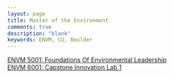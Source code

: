 ```yaml
---
layout: page
title: Master of the Environment
comments: true
description: "blank"
keywords: ENVM, CU, Boulder
---
```

<body>
<div><a href="../../courses/ENVM-5001">ENVM 5001: Foundations Of Environmental Leadership</a></div>
<div><a href="../../courses/ENVM-6001">ENVM 6001: Capstone Innovation Lab 1</a></div>
</body>